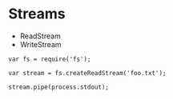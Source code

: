 # Streams

* ReadStream
* WriteStream

```
var fs = require('fs');

var stream = fs.createReadStream('foo.txt');

stream.pipe(process.stdout);

```


